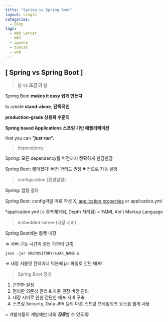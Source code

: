 ```yaml
---
title: "Spring vs Spring Boot"
layout: single
categories:
  - Blog
tags:
  - Web Server
  - WAS
  - apache
  - tomcat
  - web
---
```


## [ Spring vs Spring Boot ]

> 봄 vs **조금 더** 봄

Spring Boot **makes it easy 쉽게 만든다**

to create **stand-alone**, **단독적인**

**production-grade 상용화 수준의**

**Spring based Applications 스프링 기반 애플리케이션**

that you can ***"just run".***

> dependency

Spring: 모든 dependency를 버전까지 정확하게 한땀한땀

Spring Boot: 짧아졌다! 버전 관리도 권장 버전으로 자동 설정

> configuration (환경설정)

Spring: 엄청 길다

Spring Boot: config파일 따로 작성 X, [application.properties](http://application.properties) or application.yml

*application.yml (←중복제거됨, Depth 처리됨) = YAML Ain't Markup Language

> embedded server (내장 서버)

Spring Boot에는 톰캣 내장

⇒ 서버 구동 시간이 절반 가까이 단축

```
java -jar $REPOSITORY/$JAR_NAME &
```

⇒ 내장 서블릿 컨테이너 덕분에 jar 파일로 간단 배포!

> Spring Boot 정리

1. 간편한 설정
2. 편리한 의존성 관리 & 자동 권장 버전 관리
3. 내장 서버로 인한 간단한 배포 서버 구축
4. 스프링 Security, Data JPA 등의 다른 스프링 프레임워크 요소를 쉽게 사용

= 개발자들이 개발에만 더욱 ***집중***할 수 있도록!
